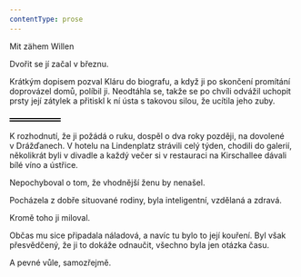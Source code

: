 ```yaml
---
contentType: prose
---
```


<section>

Mit zähem Willen

Dvořit se jí začal v březnu.

Krátkým dopisem pozval Kláru do biografu, a když ji po skončení promítání doprovázel domů, políbil ji. Neodtáhla se, takže se po chvíli odvážil uchopit prsty její zátylek a přitiskl k ní ústa s takovou silou, že ucítila jeho zuby.

![divider.png](./resources/divider_opt.png)

K rozhodnutí, že ji požádá o ruku, dospěl o dva roky později, na dovolené v Drážďanech. V hotelu na Lindenplatz strávili celý týden, chodili do galerií, několikrát byli v divadle a každý večer si v restauraci na Kirschallee dávali bílé víno a ústřice.

Nepochyboval o tom, že vhodnější ženu by nenašel.

Pocházela z dobře situované rodiny, byla inteligentní, vzdělaná a zdravá.

Kromě toho ji miloval.

Občas mu sice připadala náladová, a navíc tu bylo to její kouření. Byl však přesvědčený, že ji to dokáže odnaučit, všechno byla jen otázka času.

A pevné vůle, samozřejmě.

</section>

